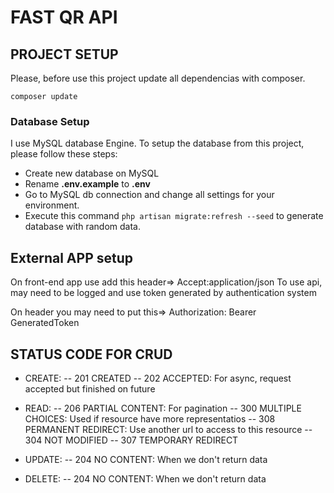 # FAST QR API


## PROJECT SETUP

Please, before use this project update all dependencias with composer.

``composer update``

### Database Setup

I use MySQL database Engine. To setup the database from this project, please follow these steps:
- Create new database on MySQL
- Rename **.env.example** to **.env**
- Go to MySQL db connection and change all settings for your environment.
- Execute this command ``php artisan migrate:refresh --seed`` to generate database with random data.


## External APP setup

On front-end app use add this header=> Accept:application/json
To use api, may need to be logged and use token generated by authentication system

On header you may need to put this=> Authorization: Bearer GeneratedToken

## STATUS CODE FOR CRUD
- CREATE: 
-- 201 CREATED
-- 202 ACCEPTED: For async, request accepted but finished on future

- READ: 
-- 206 PARTIAL CONTENT: For pagination
-- 300 MULTIPLE CHOICES: Used if resource have more representatios 
-- 308 PERMANENT REDIRECT: Use another url to access to this resource
-- 304 NOT MODIFIED
-- 307 TEMPORARY REDIRECT

- UPDATE:
-- 204 NO CONTENT: When we don't return data

- DELETE:
-- 204 NO CONTENT: When we don't return data
